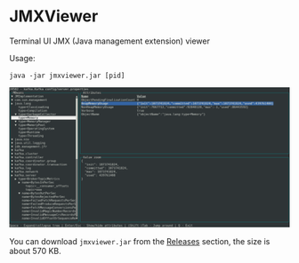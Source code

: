 # JMXViewer
Terminal UI JMX (Java management extension) viewer

Usage:
```shell
java -jar jmxviewer.jar [pid]
```

![screenshot](doc/screen.png "Screenshot")

You can download `jmxviewer.jar` from the [Releases](https://github.com/ivanyu/jmxviewer/releases) section, the size is about 570 KB.
